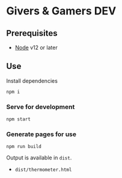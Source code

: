 # Givers & Gamers DEV

## Prerequisites
* [Node](https://nodejs.org/en/download/) v12 or later

## Use
Install dependencies
```shell
npm i
```

### Serve for development
```shell
npm start
```

### Generate pages for use
```shell
npm run build
```

Output is available in `dist`.
 * `dist/thermometer.html`
